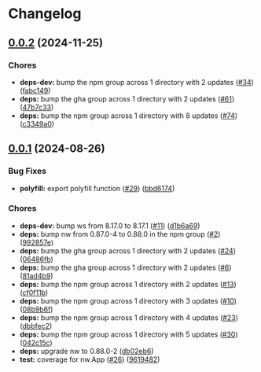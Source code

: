 # Changelog

## [0.0.2](https://github.com/nwutils/nw-cli/compare/v0.0.1...v0.0.2) (2024-11-25)


### Chores

* **deps-dev:** bump the npm group across 1 directory with 2 updates ([#34](https://github.com/nwutils/nw-cli/issues/34)) ([fabc149](https://github.com/nwutils/nw-cli/commit/fabc1490bb24daf07d8151e50202ace2da41e93d))
* **deps:** bump the gha group across 1 directory with 2 updates ([#61](https://github.com/nwutils/nw-cli/issues/61)) ([47b7c33](https://github.com/nwutils/nw-cli/commit/47b7c3387c23a726ba8a70b9298d8d78d3adb43d))
* **deps:** bump the npm group across 1 directory with 8 updates ([#74](https://github.com/nwutils/nw-cli/issues/74)) ([c3349a0](https://github.com/nwutils/nw-cli/commit/c3349a084462c8c83c0daa1609daf95fa589337e))

## [0.0.1](https://github.com/nwutils/nw-cli/compare/v0.0.0...v0.0.1) (2024-08-26)


### Bug Fixes

* **polyfill:** export polyfill function ([#29](https://github.com/nwutils/nw-cli/issues/29)) ([bbd6174](https://github.com/nwutils/nw-cli/commit/bbd61747feaef21b733d8699161a5efe38739511))


### Chores

* **deps-dev:** bump ws from 8.17.0 to 8.17.1 ([#11](https://github.com/nwutils/nw-cli/issues/11)) ([d1b6a69](https://github.com/nwutils/nw-cli/commit/d1b6a692f777007344e7ed4ea9223882721e9cb7))
* **deps:** bump nw from 0.87.0-4 to 0.88.0 in the npm group ([#2](https://github.com/nwutils/nw-cli/issues/2)) ([992857e](https://github.com/nwutils/nw-cli/commit/992857ed46fde820d54251b58c83c4bea4fba566))
* **deps:** bump the gha group across 1 directory with 2 updates ([#24](https://github.com/nwutils/nw-cli/issues/24)) ([06486fb](https://github.com/nwutils/nw-cli/commit/06486fb1d91c09fb9312fd92050710205549f35d))
* **deps:** bump the gha group across 1 directory with 2 updates ([#6](https://github.com/nwutils/nw-cli/issues/6)) ([81ad4b9](https://github.com/nwutils/nw-cli/commit/81ad4b948a4661df4a5320135caa79e88fc3d89f))
* **deps:** bump the npm group across 1 directory with 2 updates ([#13](https://github.com/nwutils/nw-cli/issues/13)) ([cf0f11b](https://github.com/nwutils/nw-cli/commit/cf0f11b6b20fb738aac252711b66bd5814d1a1d2))
* **deps:** bump the npm group across 1 directory with 3 updates ([#10](https://github.com/nwutils/nw-cli/issues/10)) ([08b9b6f](https://github.com/nwutils/nw-cli/commit/08b9b6fb510e74b1228e4dd94e50ffe4a15f3823))
* **deps:** bump the npm group across 1 directory with 4 updates ([#23](https://github.com/nwutils/nw-cli/issues/23)) ([dbbfec2](https://github.com/nwutils/nw-cli/commit/dbbfec256c577561307d4826e9ebc742a668dcdc))
* **deps:** bump the npm group across 1 directory with 5 updates ([#30](https://github.com/nwutils/nw-cli/issues/30)) ([042c15c](https://github.com/nwutils/nw-cli/commit/042c15ce587ff88969a379463088af442cea3e8a))
* **deps:** upgrade nw to 0.88.0-2 ([db02eb6](https://github.com/nwutils/nw-cli/commit/db02eb6ad9522a50c253ade9f45170d3bee0d462))
* **test:** coverage for nw.App ([#26](https://github.com/nwutils/nw-cli/issues/26)) ([9619482](https://github.com/nwutils/nw-cli/commit/961948240e26d26552fae5718d68b9b136955f6b))
